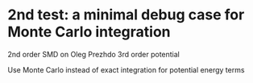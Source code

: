 # 2nd test: a minimal debug case for Monte Carlo integration
2nd order SMD on Oleg Prezhdo 3rd order potential

Use Monte Carlo instead of exact integration for potential energy terms